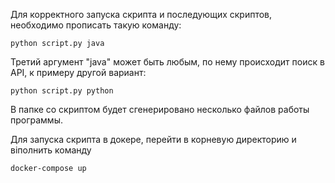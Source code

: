 Для корректного запуска скрипта и последующих скриптов, необходимо прописать такую команду:

`python script.py java`

Третий аргумент "java" может быть любым, по нему происходит поиск в API, к примеру другой вариант:

`python script.py python`

В папке со скриптом будет сгенерировано несколько файлов работы программы.

Для запуска скрипта в докере, перейти в корневую директорию и віполнить команду

`docker-compose up`